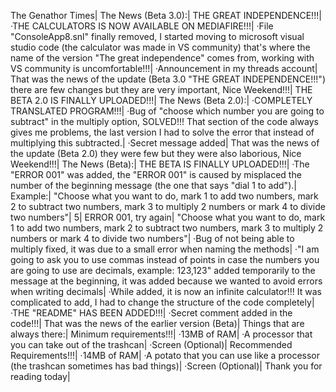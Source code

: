 The Genathor Times|
The News (Beta 3.0):|
THE GREAT INDEPENDENCE!!!|
·THE CALCULATORS IS NOW AVAILABLE ON MEDIAFIRE!!!|
·File "ConsoleApp8.snl" finally removed, I started moving to microsoft visual studio code (the calculator was made in VS community) that's where the name of the version "The great independence" comes from, working with VS community is uncomfortable!!!|
·Announcement in my threads account|
That was the news of the update (Beta 3.0 "THE GREAT INDEPENDENCE!!!") there are few changes but they are very important, Nice Weekend!!!|
THE BETA 2.0 IS FINALLY UPLOADED!!!|
The News (Beta 2.0):|
·COMPLETELY TRANSLATED PROGRAM!!!|
·Bug of "choose which number you are going to subtract" in the multiply option, SOLVED!!! That section of the code always gives me problems, the last version I had to solve 
the error that instead of multiplying this subtracted.|
·Secret message added|
That was the news of the update (Beta 2.0) they were few but they were also laborious, Nice Weekend!!!|
The News (Beta):|
THE BETA IS FINALLY UPLOADED!!!|
·The "ERROR 001" was added, the "ERROR 001" is caused by misplaced the number of the beginning message (the one that says "dial 1 to add").|
Example:|
"Choose what you want to do, mark 1 to add two numbers, mark 2 to subtract two numbers, mark 3 to multiply 2 numbers or mark 4 to divide two numbers"|
5|
ERROR 001, try again|
"Choose what you want to do, mark 1 to add two numbers, mark 2 to subtract two numbers, mark 3 to multiply 2 numbers or mark 4 to divide two numbers"|
·Bug of not being able to multiply fixed, it was due to a small error when naming the methods|
·"I am going to ask you to use commas instead of points in case the numbers you are going to use are decimals, example: 123,123" added temporarily to
the message at the beginning, it was added because we wanted to avoid errors when writing decimals|
·While added, it is now an infinite calculator!!! It was complicated to add, I had to change the structure of the code completely|
·THE "README" HAS BEEN ADDED!!!|
·Secret comment added in the code!!!|
That was the news of the earlier version (Beta)|
Things that are always there:|
Minimum requirements!!!|
·13MB of RAM|
·A processor that you can take out of the trashcan|
·Screen (Optional)|
Recommended Requirements!!!|
·14MB of RAM|
·A potato that you can use like a processor (the trashcan sometimes has bad things)|
·Screen (Optional)|
Thank you for reading today|
